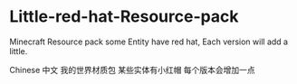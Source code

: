 # Little-red-hat-Resource-pack
Minecraft Resource pack
some Entity have red hat,
Each version will add a little.

Chinese 中文
我的世界材质包
某些实体有小红帽
每个版本会增加一点
